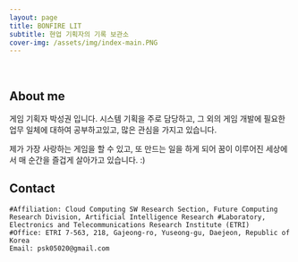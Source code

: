 ```yaml
---
layout: page
title: BONFIRE LIT
subtitle: 현업 기획자의 기록 보관소
cover-img: /assets/img/index-main.PNG
---
```


<br/>

## About me

게임 기획자 박성권 입니다.
시스템 기획을 주로 담당하고, 그 외의 게임 개발에 필요한 업무 일체에 대하여 공부하고있고, 많은 관심을 가지고 있습니다.

제가 가장 사랑하는 게임을 할 수 있고, 또 만드는 일을 하게 되어
꿈이 이루어진 세상에서 매 순간을 즐겁게 살아가고 있습니다. :)

## Contact

```
#Affiliation: Cloud Computing SW Research Section, Future Computing Research Division, Artificial Intelligence Research #Laboratory, Electronics and Telecommunications Research Institute (ETRI)
#Office: ETRI 7-563, 218, Gajeong-ro, Yuseong-gu, Daejeon, Republic of Korea
Email: psk05020@gmail.com
```
